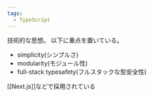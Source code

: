 ```yaml
---
tags:
  - TypeScript
---
```

技術的な思想。
以下に重点を置いている。
- simplicity(シンプルさ)
- modularity(モジュール性)
- full-stack typesafety(フルスタックな型安全性)

[[Next.js]]などで採用されている